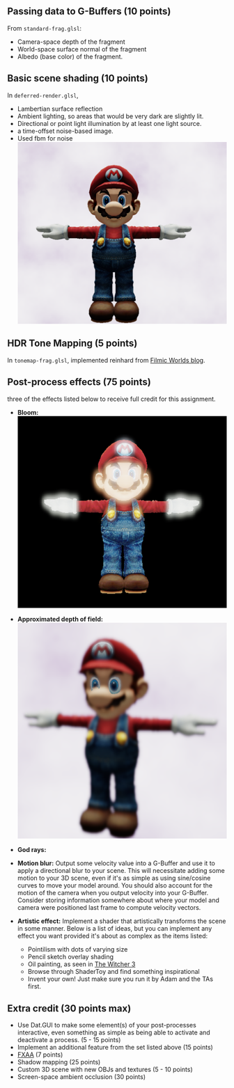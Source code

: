 ## Passing data to G-Buffers (10 points)
From `standard-frag.glsl`:
* Camera-space depth of the fragment
* World-space surface normal of the fragment
* Albedo (base color) of the fragment.

## Basic scene shading (10 points)
In `deferred-render.glsl`,
* Lambertian surface reflection 
* Ambient lighting, so areas that would be very dark are slightly lit.
* Directional or point light illumination by at least one light source.
* a time-offset noise-based image. 
* Used fbm for noise
![](fbm.png)
## HDR Tone Mapping (5 points)
In `tonemap-frag.glsl`, implemented reinhard from [Filmic Worlds blog](http://filmicworlds.com/blog/filmic-tonemapping-operators/).

## Post-process effects (75 points)
three of the effects listed below to receive full credit for this assignment. 

* __Bloom:__ 
![](bloom.png)
* __Approximated depth of field:__ 
![](DOF.png)
* __God rays:__ 

* __Motion blur:__ Output some velocity value into a G-Buffer and use it to apply
a directional blur to your scene. This will necessitate adding some motion to your
3D scene, even if it's as simple as using sine/cosine curves to move your model
around. You should also account for the motion of the camera when you output velocity into your G-Buffer. Consider storing information somewhere about where your model and camera were positioned last frame to compute velocity vectors.

* __Artistic effect:__ Implement a shader that artistically transforms the scene in some manner. Below is a list of ideas, but you can implement any effect you want provided it's about as complex as the items listed:
   * Pointilism with dots of varying size
   * Pencil sketch overlay shading
   * Oil painting, as seen in [The Witcher 3](https://gameitecture.files.wordpress.com/2015/10/887492_10205878896945699_541624563347038791_o.jpg)
   * Browse through ShaderToy and find something inspirational
   * Invent your own! Just make sure you run it by Adam and the TAs first.

## Extra credit (30 points max)
* Use Dat.GUI to make some element(s) of your post-processes interactive, even something as simple as being able to activate and deactivate a process. (5 - 15 points)
* Implement an additional feature from the set listed above (15 points)
* [FXAA](http://developer.download.nvidia.com/assets/gamedev/files/sdk/11/FXAA_WhitePaper.pdf) (7 points)
* Shadow mapping (25 points)
* Custom 3D scene with new OBJs and textures (5 - 10 points)
* Screen-space ambient occlusion (30 points)
